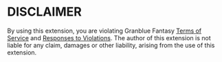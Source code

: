 # DISCLAIMER
By using this extension, you are violating Granblue Fantasy [Terms of Service](https://game.granbluefantasy.jp/#termsofuse/0) and [Responses to Violations](https://game.granbluefantasy.jp/#static/infraction). The author of this extension is not liable for any claim, damages or other liability, arising from the use of this extension.